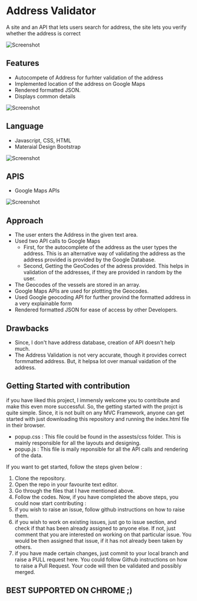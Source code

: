 # Address Validator
 A site and an API that lets users search for address, the site lets you verify whether the address is correct
 
![Screenshot](https://github.com/himanshukumar660/Address-Validation/blob/master/Screenshots/map.png)

## Features
- Autocompete of Address for furhter validation of the address 
- Implemented location of the address on Google Maps
- Rendered formatted JSON.
- Displays common details

![Screenshot](https://github.com/himanshukumar660/Address-Validation/blob/master/Screenshots/vert.png)

## Language
- Javascript, CSS, HTML
- Materaial Design Bootstrap

![Screenshot](https://github.com/himanshukumar660/Address-Validation/blob/master/Screenshots/verf.png)

## APIS
- Google Maps APIs

![Screenshot](https://github.com/himanshukumar660/Address-Validation/blob/master/Screenshots/json.png)

## Approach
- The user enters the Address in the given text area.
- Used two API calls to Google Maps
  - First, for the autocomplete of the address as the user types the address. This is an alternative way of validating the address as the address provided is provided by the Google Database.
  - Second, Getting the GeoCodes of the adress provided. This helps in validation of the addresses, if they are provided in random by the user.
- The Geocodes of the vessels are stored in an array.
- Google Maps APIs are used for plottting the Geocodes.
- Used Google geocoding API for further provind the formatted address in a very explainable form
- Rendered formatted JSON for ease of access by other Developers.

## Drawbacks
- Since, I don't have address database, creation of API doesn't help much.
- The Address Validation is not very accurate, though it provides correct formmatted address. But, it helpsa lot over manual vaidation of the address.

## Getting Started with contribution
if you have liked this project, I immensly welcome you to contribute and make this even more successful. So, the getting started with the projct is quite simple. Since, it is not built on any MVC Framework, anyone can get started with just downloading this repository and running the index.html file in their browser.

- popup.css : This file could be found in the assests/css folder. This is mainly responsible for all the layouts and designing.
- popup.js : This file is maily reponsible for all the API calls and rendering of the data.

If you want to get started, follow the steps given below :
 1. Clone the repository.
 2. Open the repo in your favourite text editor.
 3. Go through the files that I have mentioned above.
 4. Follow the codes. Now, if you have completed the above steps, you could now start contributing :
 5. if you wish to raise an issue, follow github instructions on how to raise them.
 6. if you wish to work on existing issues, just go to issue section, and check if that has been already assigned to anyone else. If not, just comment that you are interested on working on that particular issue. You would be then assigned that issue, if it has not already been taken by others.
 7. if you have made certain changes, just commit to your local branch and raise a PULL request here. You could follow Github instructions on how to raise a Pull Request. Your code will then be validated and possibly merged.

## BEST SUPPORTED ON CHROME ;)
